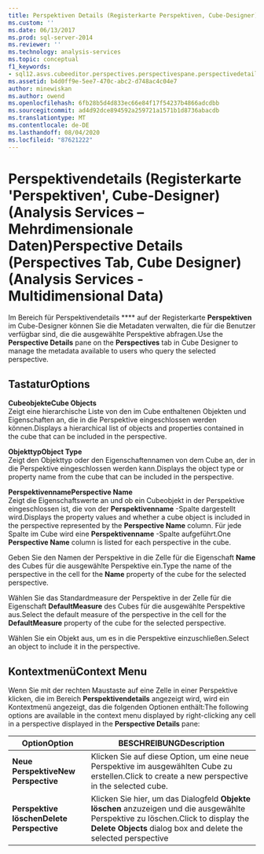 ```yaml
---
title: Perspektiven Details (Registerkarte Perspektiven, Cube-Designer) (Analysis Services-Mehrdimensionale Daten) | Microsoft-Dokumentation
ms.custom: ''
ms.date: 06/13/2017
ms.prod: sql-server-2014
ms.reviewer: ''
ms.technology: analysis-services
ms.topic: conceptual
f1_keywords:
- sql12.asvs.cubeeditor.perspectives.perspectivespane.perspectivedetails.f2
ms.assetid: b4d0ff9e-5ee7-470c-abc2-d748ac4c04e7
author: minewiskan
ms.author: owend
ms.openlocfilehash: 6fb28b5d4d833ec66e84f17f54237b4866adcdbb
ms.sourcegitcommit: ad4d92dce894592a259721a1571b1d8736abacdb
ms.translationtype: MT
ms.contentlocale: de-DE
ms.lasthandoff: 08/04/2020
ms.locfileid: "87621222"
---
```

# <a name="perspective-details-perspectives-tab-cube-designer-analysis-services---multidimensional-data"></a><span data-ttu-id="df7e4-102">Perspektivendetails (Registerkarte 'Perspektiven', Cube-Designer) (Analysis Services – Mehrdimensionale Daten)</span><span class="sxs-lookup"><span data-stu-id="df7e4-102">Perspective Details (Perspectives Tab, Cube Designer) (Analysis Services - Multidimensional Data)</span></span>
  <span data-ttu-id="df7e4-103">Im Bereich für Perspektivendetails \*\*\*\* auf der Registerkarte **Perspektiven** im Cube-Designer können Sie die Metadaten verwalten, die für die Benutzer verfügbar sind, die die ausgewählte Perspektive abfragen.</span><span class="sxs-lookup"><span data-stu-id="df7e4-103">Use the **Perspective Details** pane on the **Perspectives** tab in Cube Designer to manage the metadata available to users who query the selected perspective.</span></span>  
  
## <a name="options"></a><span data-ttu-id="df7e4-104">Tastatur</span><span class="sxs-lookup"><span data-stu-id="df7e4-104">Options</span></span>  
 <span data-ttu-id="df7e4-105">**Cubeobjekte**</span><span class="sxs-lookup"><span data-stu-id="df7e4-105">**Cube Objects**</span></span>  
 <span data-ttu-id="df7e4-106">Zeigt eine hierarchische Liste von den im Cube enthaltenen Objekten und Eigenschaften an, die in die Perspektive eingeschlossen werden können.</span><span class="sxs-lookup"><span data-stu-id="df7e4-106">Displays a hierarchical list of objects and properties contained in the cube that can be included in the perspective.</span></span>  
  
 <span data-ttu-id="df7e4-107">**Objekttyp**</span><span class="sxs-lookup"><span data-stu-id="df7e4-107">**Object Type**</span></span>  
 <span data-ttu-id="df7e4-108">Zeigt den Objekttyp oder den Eigenschaftennamen von dem Cube an, der in die Perspektive eingeschlossen werden kann.</span><span class="sxs-lookup"><span data-stu-id="df7e4-108">Displays the object type or property name from the cube that can be included in the perspective.</span></span>  
  
 <span data-ttu-id="df7e4-109">**Perspektivenname**</span><span class="sxs-lookup"><span data-stu-id="df7e4-109">**Perspective Name**</span></span>  
 <span data-ttu-id="df7e4-110">Zeigt die Eigenschaftswerte an und ob ein Cubeobjekt in der Perspektive eingeschlossen ist, die von der **Perspektivenname** -Spalte dargestellt wird.</span><span class="sxs-lookup"><span data-stu-id="df7e4-110">Displays the property values and whether a cube object is included in the perspective represented by the **Perspective Name** column.</span></span> <span data-ttu-id="df7e4-111">Für jede Spalte im Cube wird eine **Perspektivenname** -Spalte aufgeführt.</span><span class="sxs-lookup"><span data-stu-id="df7e4-111">One **Perspective Name** column is listed for each perspective in the cube.</span></span>  
  
 <span data-ttu-id="df7e4-112">Geben Sie den Namen der Perspektive in die Zelle für die Eigenschaft **Name** des Cubes für die ausgewählte Perspektive ein.</span><span class="sxs-lookup"><span data-stu-id="df7e4-112">Type the name of the perspective in the cell for the **Name** property of the cube for the selected perspective.</span></span>  
  
 <span data-ttu-id="df7e4-113">Wählen Sie das Standardmeasure der Perspektive in der Zelle für die Eigenschaft **DefaultMeasure** des Cubes für die ausgewählte Perspektive aus.</span><span class="sxs-lookup"><span data-stu-id="df7e4-113">Select the default measure of the perspective in the cell for the **DefaultMeasure** property of the cube for the selected perspective.</span></span>  
  
 <span data-ttu-id="df7e4-114">Wählen Sie ein Objekt aus, um es in die Perspektive einzuschließen.</span><span class="sxs-lookup"><span data-stu-id="df7e4-114">Select an object to include it in the perspective.</span></span>  
  
## <a name="context-menu"></a><span data-ttu-id="df7e4-115">Kontextmenü</span><span class="sxs-lookup"><span data-stu-id="df7e4-115">Context Menu</span></span>  
 <span data-ttu-id="df7e4-116">Wenn Sie mit der rechten Maustaste auf eine Zelle in einer Perspektive klicken, die im Bereich **Perspektivendetails** angezeigt wird, wird ein Kontextmenü angezeigt, das die folgenden Optionen enthält:</span><span class="sxs-lookup"><span data-stu-id="df7e4-116">The following options are available in the context menu displayed by right-clicking any cell in a perspective displayed in the **Perspective Details** pane:</span></span>  
  
|<span data-ttu-id="df7e4-117">Option</span><span class="sxs-lookup"><span data-stu-id="df7e4-117">Option</span></span>|<span data-ttu-id="df7e4-118">BESCHREIBUNG</span><span class="sxs-lookup"><span data-stu-id="df7e4-118">Description</span></span>|  
|------------|-----------------|  
|<span data-ttu-id="df7e4-119">**Neue Perspektive**</span><span class="sxs-lookup"><span data-stu-id="df7e4-119">**New Perspective**</span></span>|<span data-ttu-id="df7e4-120">Klicken Sie auf diese Option, um eine neue Perspektive im ausgewählten Cube zu erstellen.</span><span class="sxs-lookup"><span data-stu-id="df7e4-120">Click to create a new perspective in the selected cube.</span></span>|  
|<span data-ttu-id="df7e4-121">**Perspektive löschen**</span><span class="sxs-lookup"><span data-stu-id="df7e4-121">**Delete Perspective**</span></span>|<span data-ttu-id="df7e4-122">Klicken Sie hier, um das Dialogfeld **Objekte löschen** anzuzeigen und die ausgewählte Perspektive zu löschen.</span><span class="sxs-lookup"><span data-stu-id="df7e4-122">Click to display the **Delete Objects** dialog box and delete the selected perspective</span></span>|  
  
  
